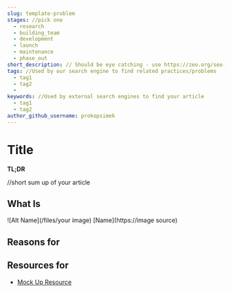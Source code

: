 ```yaml
---
slug: template-problem
stages: //pick one
  - research
  - building_team
  - development
  - launch
  - maintenance
  - phase_out
short_description: // Should be eye catching - use https://zeo.org/seo-tools/serp-preview/ for preview
tags: //Used by our search engine to find related practices/problems
  - tag1
  - tag2
  -
keywords: //Used by external search engines to find your article
  - tag1
  - tag2
author_github_username: prokopsimek
---
```


# Title

**TL;DR**

//short sum up of your article

## What Is

![Alt Name](/files/your image)
[Name](https://image source)

## Reasons for

## Resources for

- [Mock Up Resource](https://dxkb.io)
